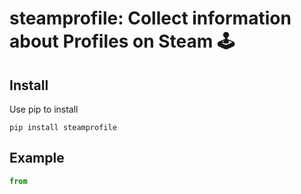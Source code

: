 # steamprofile: Collect information about Profiles on Steam 🕹

## Install

Use pip to install
```
pip install steamprofile
```

## Example
```python
from 
```